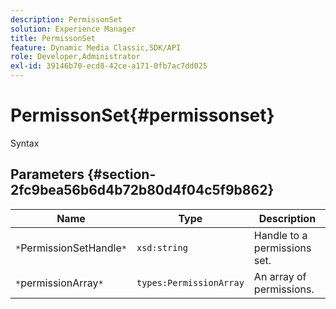 ```yaml
---
description: PermissonSet
solution: Experience Manager
title: PermissonSet
feature: Dynamic Media Classic,SDK/API
role: Developer,Administrator
exl-id: 39146b70-ecd8-42ce-a171-0fb7ac7dd025
---
```

# PermissonSet{#permissonset}

 Syntax 

## Parameters {#section-2fc9bea56b6d4b72b80d4f04c5f9b862}

|  Name  | Type  | Description  |
|---|---|---|
|  `*`PermissionSetHandle`*`  | `xsd:string`  | Handle to a permissions set.  |
|  `*`permissionArray`*`  | `types:PermissionArray`  | An array of permissions.  |
